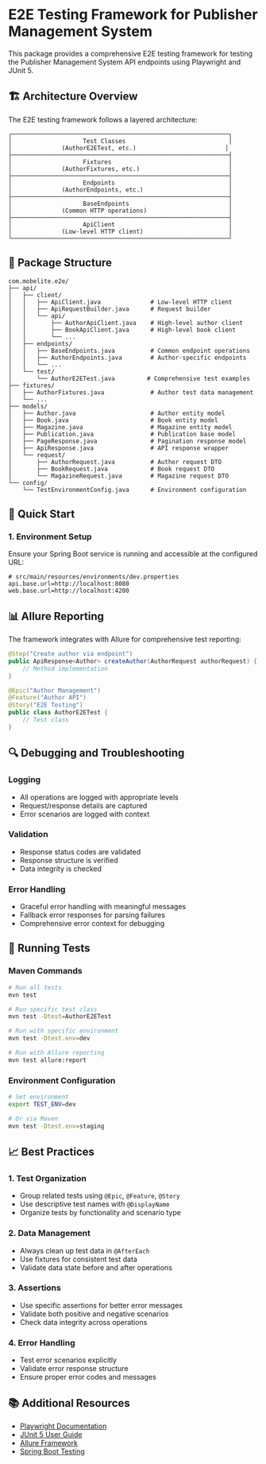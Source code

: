 # E2E Testing Framework for Publisher Management System

This package provides a comprehensive E2E testing framework for testing the Publisher Management System API endpoints using Playwright and JUnit 5.

## 🏗️ **Architecture Overview**

The E2E testing framework follows a layered architecture:

```
┌─────────────────────────────────────────────────────────────┐
│                    Test Classes                             │
│              (AuthorE2ETest, etc.)                         │
├─────────────────────────────────────────────────────────────┤
│                    Fixtures                                 │
│              (AuthorFixtures, etc.)                         │
├─────────────────────────────────────────────────────────────┤
│                    Endpoints                                │
│              (AuthorEndpoints, etc.)                        │
├─────────────────────────────────────────────────────────────┤
│                    BaseEndpoints                            │
│              (Common HTTP operations)                       │
├─────────────────────────────────────────────────────────────┤
│                    ApiClient                                │
│              (Low-level HTTP client)                        │
└─────────────────────────────────────────────────────────────┘
```

## 📁 **Package Structure**

```
com.mobelite.e2e/
├── api/
│   ├── client/
│   │   ├── ApiClient.java              # Low-level HTTP client
│   │   ├── ApiRequestBuilder.java      # Request builder
│   │   └── api/
│   │       ├── AuthorApiClient.java    # High-level author client
│   │       ├── BookApiClient.java      # High-level book client
│   │       └── ...
│   ├── endpoints/
│   │   ├── BaseEndpoints.java          # Common endpoint operations
│   │   ├── AuthorEndpoints.java        # Author-specific endpoints
│   │   └── ...
│   └── test/
│       └── AuthorE2ETest.java         # Comprehensive test examples
├── fixtures/
│   ├── AuthorFixtures.java             # Author test data management
│   └── ...
├── models/
│   ├── Author.java                     # Author entity model
│   ├── Book.java                       # Book entity model
│   ├── Magazine.java                   # Magazine entity model
│   ├── Publication.java                # Publication base model
│   ├── PageResponse.java               # Pagination response model
│   ├── ApiResponse.java                # API response wrapper
│   └── request/
│       ├── AuthorRequest.java          # Author request DTO
│       ├── BookRequest.java            # Book request DTO
│       └── MagazineRequest.java        # Magazine request DTO
└── config/
    └── TestEnvironmentConfig.java      # Environment configuration
```

## 🚀 **Quick Start**

### 1. **Environment Setup**

Ensure your Spring Boot service is running and accessible at the configured URL:

```properties
# src/main/resources/environments/dev.properties
api.base.url=http://localhost:8080
web.base.url=http://localhost:4200
```

## 📊 **Allure Reporting**

The framework integrates with Allure for comprehensive test reporting:

```java
@Step("Create author via endpoint")
public ApiResponse<Author> createAuthor(AuthorRequest authorRequest) {
    // Method implementation
}

@Epic("Author Management")
@Feature("Author API")
@Story("E2E Testing")
public class AuthorE2ETest {
    // Test class
}
```

## 🔍 **Debugging and Troubleshooting**

### **Logging**
- All operations are logged with appropriate levels
- Request/response details are captured
- Error scenarios are logged with context

### **Validation**
- Response status codes are validated
- Response structure is verified
- Data integrity is checked

### **Error Handling**
- Graceful error handling with meaningful messages
- Fallback error responses for parsing failures
- Comprehensive error context for debugging

## 🚀 **Running Tests**

### **Maven Commands**

```bash
# Run all tests
mvn test

# Run specific test class
mvn test -Dtest=AuthorE2ETest

# Run with specific environment
mvn test -Dtest.env=dev

# Run with Allure reporting
mvn test allure:report
```

### **Environment Configuration**

```bash
# Set environment
export TEST_ENV=dev

# Or via Maven
mvn test -Dtest.env=staging
```

## 📈 **Best Practices**

### **1. Test Organization**
- Group related tests using `@Epic`, `@Feature`, `@Story`
- Use descriptive test names with `@DisplayName`
- Organize tests by functionality and scenario type

### **2. Data Management**
- Always clean up test data in `@AfterEach`
- Use fixtures for consistent test data
- Validate data state before and after operations

### **3. Assertions**
- Use specific assertions for better error messages
- Validate both positive and negative scenarios
- Check data integrity across operations

### **4. Error Handling**
- Test error scenarios explicitly
- Validate error response structure
- Ensure proper error codes and messages


## 📚 **Additional Resources**

- [Playwright Documentation](https://playwright.dev/)
- [JUnit 5 User Guide](https://junit.org/junit5/docs/current/user-guide/)
- [Allure Framework](https://docs.qameta.io/allure/)
- [Spring Boot Testing](https://spring.io/guides/gs/testing-web/) 